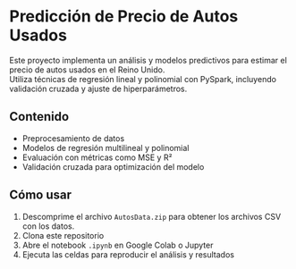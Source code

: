# Predicción de Precio de Autos Usados

Este proyecto implementa un análisis y modelos predictivos para estimar el precio de autos usados en el Reino Unido.  
Utiliza técnicas de regresión lineal y polinomial con PySpark, incluyendo validación cruzada y ajuste de hiperparámetros.

## Contenido

- Preprocesamiento de datos
- Modelos de regresión multilineal y polinomial
- Evaluación con métricas como MSE y R²
- Validación cruzada para optimización del modelo

## Cómo usar

1. Descomprime el archivo `AutosData.zip` para obtener los archivos CSV con los datos.  
2. Clona este repositorio  
3. Abre el notebook `.ipynb` en Google Colab o Jupyter  
4. Ejecuta las celdas para reproducir el análisis y resultados


